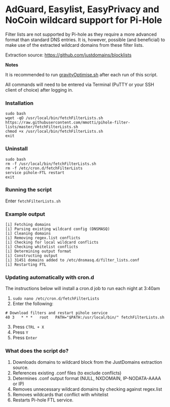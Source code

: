 # AdGuard, Easylist, EasyPrivacy and NoCoin wildcard support for Pi-Hole

Filter lists are not supported by Pi-hole as they require a more advanced format than standard DNS entries. It is, however, possible (and beneficial) to make use of the extracted wildcard domains from these filter lists.

Extraction source: https://github.com/justdomains/blocklists

**Notes**

It is recommended to run [gravityOptimise.sh](https://github.com/mmotti/pihole-gravity-optimise) after each run of this script.

All commands will need to be entered via Terminal (PuTTY or your SSH client of choice) after logging in.

### Installation
```
sudo bash
wget -qO /usr/local/bin/fetchFilterLists.sh https://raw.githubusercontent.com/mmotti/pihole-filter-lists/master/fetchFilterLists.sh
chmod +x /usr/local/bin/fetchFilterLists.sh
exit
```

### Uninstall
```
sudo bash
rm -f /usr/local/bin/fetchFilterLists.sh
rm -f /etc/cron.d/fetchFilterLists
service pihole-FTL restart
exit
```

### Running the script
Enter `fetchFilterLists.sh`

### Example output
```
[i] Fetching domains
[i] Parsing existing wildcard config (DNSMASQ)
[i] Cleaning domains
[i] Removing regex.list conflicts
[i] Checking for local wildcard conflicts
[i] Checking whitelist conflicts
[i] Determining output format
[i] Constructing output
[i] 31451 domains added to /etc/dnsmasq.d/filter_lists.conf
[i] Restarting FTL
```

### Updating automatically with cron.d
The instructions below will install a cron.d job to run each night at 3:40am
1. `sudo nano /etc/cron.d/fetchFilterLists`
2. Enter the following:
```
# Download filters and restart pihole service
40 3   * * *   root   PATH="$PATH:/usr/local/bin/" fetchFilterLists.sh
```
3. Press `CTRL + X`
4. Press `Y`
5. Press `Enter`

### What does the script do?
1. Downloads domains to wildcard block from the JustDomains extraction source.
2. References existing .conf files (to exclude conflicts)
3. Determines .conf output format (NULL, NXDOMAIN, IP-NODATA-AAAA or IP)
4. Removes unnecessary wildcard domains by checking against regex.list
5. Removes wildcards that conflict with whitelist
6. Restarts Pi-hole FTL service.

